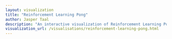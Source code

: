```yaml
---
layout: visualization
title: "Reinforcement Learning Pong"
author: Jasper Taal
description: "An interactive visualization of Reinforcement Learning Pong."
visualization_url: /visualisations/reinforcement-learning-pong.html
---
```

